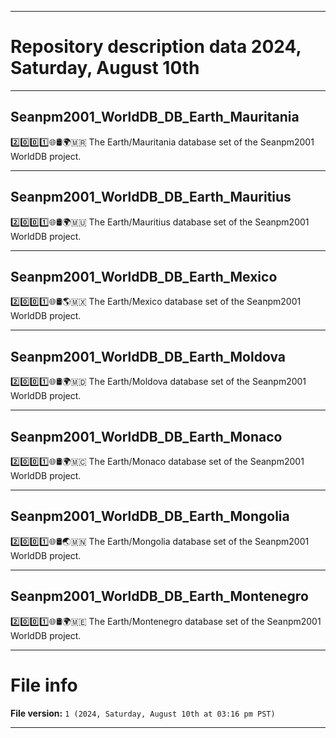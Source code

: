 
***

# Repository description data 2024, Saturday, August 10th

---

## Seanpm2001_WorldDB_DB_Earth_Mauritania

2️⃣️0️⃣️0️⃣️1️⃣️🌐️🛢️🌍️🇲🇷️ The Earth/Mauritania database set of the Seanpm2001 WorldDB project.

---

## Seanpm2001_WorldDB_DB_Earth_Mauritius

2️⃣️0️⃣️0️⃣️1️⃣️🌐️🛢️🌍️🇲🇺️ The Earth/Mauritius database set of the Seanpm2001 WorldDB project.

---

## Seanpm2001_WorldDB_DB_Earth_Mexico

2️⃣️0️⃣️0️⃣️1️⃣️🌐️🛢️🌎️🇲🇽️ The Earth/Mexico database set of the Seanpm2001 WorldDB project.

---

## Seanpm2001_WorldDB_DB_Earth_Moldova

2️⃣️0️⃣️0️⃣️1️⃣️🌐️🛢️🌍️🇲🇩️ The Earth/Moldova database set of the Seanpm2001 WorldDB project.

---

## Seanpm2001_WorldDB_DB_Earth_Monaco

2️⃣️0️⃣️0️⃣️1️⃣️🌐️🛢️🌍️🇲🇨️ The Earth/Monaco database set of the Seanpm2001 WorldDB project.

---

## Seanpm2001_WorldDB_DB_Earth_Mongolia

2️⃣️0️⃣️0️⃣️1️⃣️🌐️🛢️🌏️🇲🇳️ The Earth/Mongolia database set of the Seanpm2001 WorldDB project.

---

## Seanpm2001_WorldDB_DB_Earth_Montenegro

2️⃣️0️⃣️0️⃣️1️⃣️🌐️🛢️🌍️🇲🇪️ The Earth/Montenegro database set of the Seanpm2001 WorldDB project.

***

# File info

**File version:** `1 (2024, Saturday, August 10th at 03:16 pm PST)`

***

